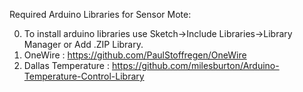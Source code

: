 Required Arduino Libraries for Sensor Mote:

0. To install arduino libraries use Sketch->Include Libraries->Library Manager or Add .ZIP Library.
1. OneWire		: https://github.com/PaulStoffregen/OneWire
2. Dallas Temperature	: https://github.com/milesburton/Arduino-Temperature-Control-Library

